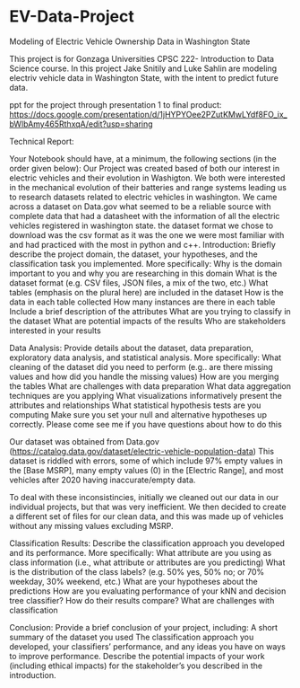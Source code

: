 # EV-Data-Project
Modeling of Electric Vehicle Ownership Data in Washington State

This project is for Gonzaga Universities CPSC 222- Introduction to Data Science course. In this project Jake Snitily and Luke Sahlin are modeling electriv vehicle data in Washington State, with the intent to predict future data.

ppt for the project through presentation 1 to final product:
  https://docs.google.com/presentation/d/1jHYPYOee2PZutKMwLYdf8FO_ix_bWlbAmy465RthxqA/edit?usp=sharing

Technical Report:
  
Your Notebook should have, at a minimum, the following sections (in the order given below):
Our Project was created based of both our interest in electric vehicles and their evolution in Washigton. We both were interested in the mechanical evolution of their batteries and range systems leading us to research datasets related to electric vehicles in washington. We came across a dataset on Data.gov what seemed to be a reliable source with complete data that had a datasheet with the information of all the electric vehicles registered in washington state. the dataset format we chose to download was the csv format as it was the one we were most familiar with and had practiced with the most in python and c++.
  Introduction: Briefly describe the project domain, the dataset, your hypotheses, and the classification task you implemented. More specifically:
    Why is the domain important to you and why you are researching in this domain
    What is the dataset format (e.g. CSV files, JSON files, a mix of the two, etc.)
    What tables (emphasis on the plural here) are included in the dataset
      How is the data in each table collected
      How many instances are there in each table
    Include a brief description of the attributes
    What are you trying to classify in the dataset
    What are potential impacts of the results
    Who are stakeholders interested in your results

Data Analysis: Provide details about the dataset, data preparation, exploratory data analysis, and statistical analysis. More specifically:
What cleaning of the dataset did you need to perform (e.g.. are there missing values and how did you handle the missing values)
How are you merging the tables
What are challenges with data preparation
What data aggregation techniques are you applying
What visualizations informatively present the attributes and relationships
What statistical hypothesis tests are you computing
Make sure you set your null and alternative hypotheses up correctly. Please come see me if you have questions about how to do this

Our dataset was obtained from Data.gov (https://catalog.data.gov/dataset/electric-vehicle-population-data)
This dataset is riddled with errors, some of which include 97% empty values in the [Base MSRP], many empty values (0) in the [Electric Range], and most vehicles after 2020 having inaccurate/empty data.

To deal with these inconsistincies, initially we cleaned out our data in our individual projects, but that was very inefficient. We then decided to create a different set of files for our clean data, and this was made up of vehicles without any missing values excluding MSRP. 

Classification Results: Describe the classification approach you developed and its performance. More specifically:
What attribute are you using as class information (i.e., what attribute or attributes are you predicting)
What is the distribution of the class labels? (e.g. 50% yes, 50% no; or 70% weekday, 30% weekend, etc.)
What are your hypotheses about the predictions
How are you evaluating performance of your kNN and decision tree classifier? How do their results compare?
What are challenges with classification

Conclusion: Provide a brief conclusion of your project, including:
A short summary of the dataset you used
The classification approach you developed, your classifiers’ performance, and any ideas you have on ways to improve performance. 
Describe the potential impacts of your work (including ethical impacts) for the stakeholder’s you described in the introduction.
